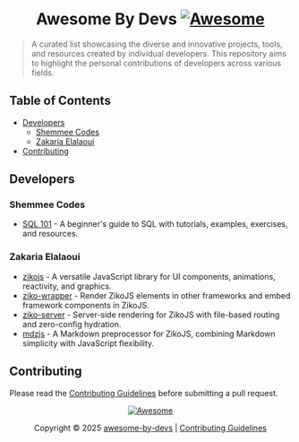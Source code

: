 <div align="center">


  # Awesome By Devs [![Awesome](https://awesome.re/badge.svg)](https://awesome.re)


</div>

> A curated list showcasing the diverse and innovative projects, tools, and resources created by individual developers. This repository aims to highlight the personal contributions of developers across various fields.

## Table of Contents
- [Developers](#developers)
  - [Shemmee Codes](#shemmee-codes)
  - [Zakaria Elalaoui](#zakaria-elalaoui)
- [Contributing](#contributing)


## Developers

### Shemmee Codes

- [SQL 101](https://github.com/shemmee/sql-101) - A beginner's guide to SQL with tutorials, examples, exercises, and resources.

### Zakaria Elalaoui

- [zikojs](https://github.com/zakarialaoui10/ziko.js) - A versatile JavaScript library for UI components, animations, reactivity, and graphics.
- [ziko-wrapper](https://github.com/zakarialaoui10/ziko-wrapper) - Render ZikoJS elements in other frameworks and embed framework components in ZikoJS.
- [ziko-server](https://github.com/zakarialaoui10/ziko-server) - Server-side rendering for ZikoJS with file-based routing and zero-config hydration.
- [mdzjs](https://github.com/zakarialaoui10/mdzjs) - A Markdown preprocessor for ZikoJS, combining Markdown simplicity with JavaScript flexibility.


## Contributing

Please read the [Contributing Guidelines](contributing.md) before submitting a pull request.

<div align="center">

  [![Awesome](https://awesome.re/badge.svg)](https://awesome.re)

  Copyright © 2025 [awesome-by-devs](https://github.com/zakarialaoui10/awesome-by-devs) | [Contributing Guidelines](contributing.md)

</div>

